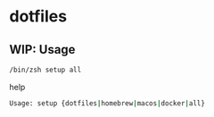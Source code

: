 # dotfiles

## WIP: Usage

```sh
/bin/zsh setup all
```

help

```sh
Usage: setup {dotfiles|homebrew|macos|docker|all}
```
